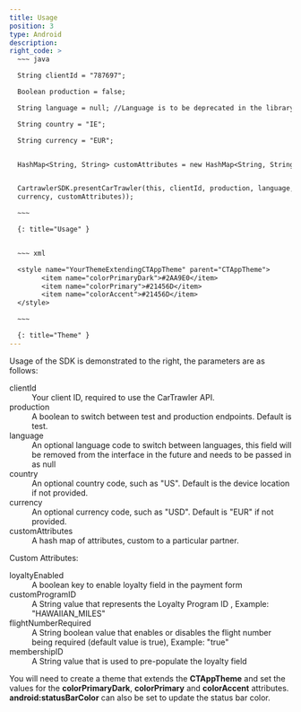 ```yaml
---
title: Usage
position: 3
type: Android
description:
right_code: >
  ~~~ java

  String clientId = "787697";

  Boolean production = false;

  String language = null; //Language is to be deprecated in the library interface

  String country = "IE";

  String currency = "EUR";


  HashMap<String, String> customAttributes = new HashMap<String, String>();


  CartrawlerSDK.presentCarTrawler(this, clientId, production, language, country,
  currency, customAttributes));

  ~~~

  {: title="Usage" }


  ~~~ xml

  <style name="YourThemeExtendingCTAppTheme" parent="CTAppTheme">
        <item name="colorPrimaryDark">#2AA9E0</item>
        <item name="colorPrimary">#21456D</item>
        <item name="colorAccent">#21456D</item>
  </style>

  ~~~

  {: title="Theme" }
---
```



Usage of the SDK is&nbsp;demonstrated to the right, the parameters are as follows:

<dl><dt>clientId</dt><dd>Your client ID, required to use the CarTrawler API.</dd><dt>production</dt><dd>A boolean to switch between test and production endpoints. Default is test.</dd><dt>language</dt><dd>An optional language code to switch between languages, this field will be removed from the interface in the future and needs to be passed in as null</dd><dt>country</dt><dd>An optional country code, such as "US". Default is the device location if not provided.</dd><dt>currency</dt><dd>An optional currency code, such as "USD". Default is "EUR" if not provided.</dd><dt>customAttributes</dt><dd>A hash map of attributes, custom to a particular partner.</dd></dl>

Custom Attributes:

<dl>
  <dt>loyaltyEnabled</dt><dd>A boolean key to enable loyalty field in the payment form</dd>
  <dt>customProgramID</dt><dd>A String value that represents the Loyalty Program ID , Example: "HAWAIIAN_MILES"</dd>
  <dt>flightNumberRequired</dt><dd>A String boolean value that enables or disables the flight number being required (default value is true), Example: "true"</dd>
  <dt>membershipID</dt><dd>A String value that is used to pre-populate the loyalty field</dd>
</dl>

You will need to create a theme that extends the **CTAppTheme** and set the values for the **colorPrimaryDark**, **colorPrimary** and **colorAccent** attributes.  **android:statusBarColor** can also be set to update the status bar color.
